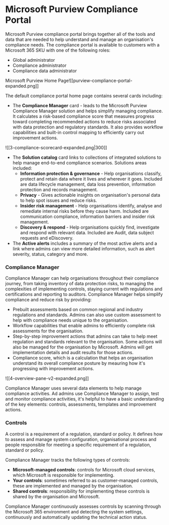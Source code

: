 # Microsoft Purview Compliance Portal
Microsoft Purview compliance portal brings together all of the tools and data that are needed to help understand and manage an organisation's compliance needs. The compliance portal is available to customers with a Microsoft 365 SKU with one of the following roles:
* Global administrator
* Compliance administrator
* Compliance data administrator

Microsoft Purview Home Page![[purview-compliance-portal-expanded.png]]

The default compliance portal home page contains several cards including:

* The **Compliance Manager** card - leads to the Microsoft Purview Compliance Manager solution and helps simplify managing compliance. It calculates a risk-based compliance score that measures progress toward completing recommended actions to reduce risks associated with data protection and regulatory standards. It also provides workflow capabilities and built-in control mapping to efficiently carry out improvement actions.

![[3-compliance-scorecard-expanded.png|300]]

* The **Solution catalog** card links to collections of integrated solutions to help manage end-to-end compliance scenarios. Solutions areas included:
	* **Information protection & governance** - Help organisations classify, protect and retain data where it lives and wherever it goes. Included are data lifecycle management, data loss prevention, information protection and records management.
	* **Privacy** - Gives actionable insights on organisation's personal data to help spot issues and reduce risks.
	* **Insider risk management** - Help organisations identify, analyse and remediate internal risks before they cause harm. Included are communication compliance, information barriers and insider risk management.
	* **Discovery & respond** - Help organisations quickly find, investigate and respond with relevant data. Included are Audit, data subject requests and eDiscovery.
* The **Active alerts** includes a summary of the most active alerts and a link where admins can view more detailed information, such as alert severity, status, category and more.

### Compliance Manager
Compliance Manager can help organisations throughout their compliance journey, from taking inventory of data protection risks, to managing the complexities of implementing controls, staying current with regulations and certifications and reporting to auditors. Compliance Manager helps simplify compliance and reduce risk by providing:

* Prebuilt assessments based on common regional and industry regulations and standards. Admins can also use custom assessment to help with compliance needs unique to the organisation.
* Workflow capabilities that enable admins to efficiently complete risk assessments for the organisation.
* Step-by-step improvement actions that admins can take to help meet regulation and standards relevant to the organisation. Some actions will also be managed for the organisation by Microsoft. Admins will get implementation details and audit results for those actions.
* Compliance score, which is a calculation that helps an organisation understand its overall compliance posture by meauring how it's progressing with improvement actions. 

![[4-overview-pane-v2-expanded.png]]

Compliance Manager uses several data elements to help manage compliance activities. Ad admins use Compliance Manager to assign, test and monitor compliance activities, it's helpful to have a basic understanding of the key elements: controls, assessments, templates and improvement actions.

### Controls
A control is a requirement of a regulation, standard or policy. It defines how to assess and manage system configuration, organisational process and people responsible for meeting a specific requirement of a regulation, standard or policy.

Compliance Manager tracks the following types of controls:

* **Microsoft-managed controls**: controls for Microsoft cloud services, which Microsoft is responsible for implementing.
* **Your controls**: sometimes referred to as customer-managed controls, these are implemented and managed by the organisation.
* **Shared controls**: responsibility for implementing these controls is shared by the organisation and Microsoft.

Compliance Manager continuously assesses controls by scanning through the Microsoft 365 environment and detecting the system settings, continuously and automatically updating the technical action status.